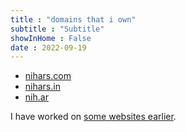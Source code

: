 ```yaml
---
title : "domains that i own"
subtitle : "Subtitle"
showInHome : False
date : 2022-09-19
---
```


* [nihars.com](https://nihars.com)
* [nihars.in](https://nihars.in)
* [nih.ar](https://nih.ar)

I have worked on [some websites earlier](/website_collection.html).



